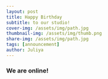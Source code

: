 ```yaml
---
layout: post
title: Happy Birthday
subtitle: to our studio!
cover-img: /assets/img/path.jpg
thumbnail-img: /assets/img/thumb.png
share-img: /assets/img/path.jpg
tags: [announcement]
author: Juliya
---
```


### We are online!

